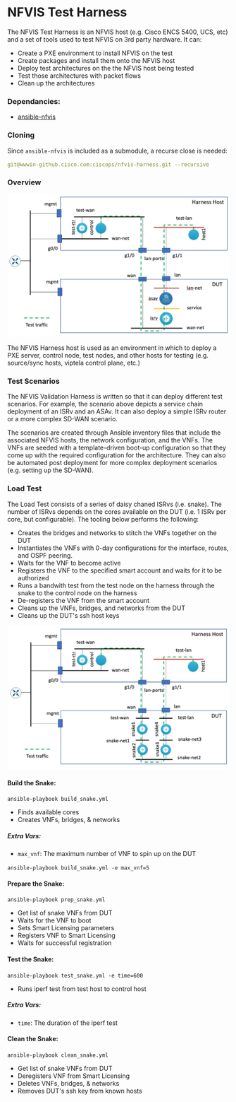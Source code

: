 # NFVIS Test Harness

The NFVIS Test Harness is an NFVIS host (e.g. Cisco ENCS 5400, UCS, etc) and a set of tools used to test NFVIS on 3rd party hardware.  It can:

* Create a PXE environment to install NFVIS on the test
* Create packages and install them onto the NFVIS host
* Deploy test architectures on the the NFVIS host being tested
* Test those architectures with packet flows
* Clean up the architectures

### Dependancies:
* [ansible-nfvis](https://github.com/CiscoDevNet/ansible-nfvis)

### Cloning

Since `ansible-nfvis` is included as a submodule, a recurse close is needed:

```yaml
git@wwwin-github.cisco.com:ciscops/nfvis-harness.git --recursive
```

### Overview

![test_harness](isrv_asav_test.png)

The NFVIS Harness host is used as an environment in which to deploy a PXE server, control node, test nodes, and other
hosts for testing (e.g. source/sync hosts, viptela control plane, etc.)

### Test Scenarios

The NFVIS Validation Harness is written so that it can deploy different test scenarios.  For example, the scenario above
depicts a service chain deployment of an ISRv and an ASAv.  It can also deploy a simple ISRv router or a more complex SD-WAN
scenario.

The scenarios are created through Ansible inventory files that include the associated NFVIS hosts, the network configuration,
and the VNFs.  The VNFs are seeded with a template-driven boot-up configuration so that they come up with the required
configuration for the architecture.  They can also be automated post deployment for more complex deployment scenarios (e.g. setting up the SD-WAN).

### Load Test

The Load Test consists of a series of daisy chaned ISRvs (i.e. snake).  The number of ISRvs depends on the cores
available on the DUT (i.e. 1 ISRv per core, but configurable).  The tooling below performs the following:

* Creates the bridges and networks to stitch the VNFs together on the DUT
* Instantiates the VNFs with 0-day configurations for the interface, routes, and OSPF peering.
* Waits for the VNF to become active
* Registers the VNF to the specified smart account and waits for it to be authorized
* Runs a bandwith test from the test node on the harness through the snake to the control node on the harness
* De-registers the VNF from the smart account
* Cleans up the VNFs, bridges, and networks from the DUT
* Cleans up the DUT's ssh host keys

![test_harness](snake_test.png)

#### Build the Snake:
`ansible-playbook build_snake.yml`

* Finds available cores
* Creates VNFs, bridges, & networks

##### Extra Vars:
* `max_vnf`: The maximum number of VNF to spin up on the DUT

`ansible-playbook build_snake.yml -e max_vnf=5`

#### Prepare the Snake:
`ansible-playbook prep_snake.yml`

* Get list of snake VNFs from DUT
* Waits for the VNF to boot
* Sets Smart Licensing parameters
* Registers VNF to Smart Licensing
* Waits for successful registration

#### Test the Snake:
`ansible-playbook test_snake.yml -e time=600`

* Runs iperf test from test host to control host

##### Extra Vars:
* `time`: The duration of the iperf test

#### Clean the Snake:
`ansible-playbook clean_snake.yml`

* Get list of snake VNFs from DUT
* Deregisters VNF from Smart Licensing
* Deletes VNFs, bridges, & networks
* Removes DUT's ssh key from known hosts